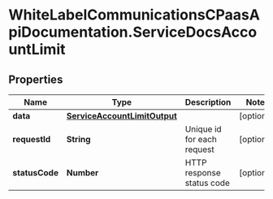 # WhiteLabelCommunicationsCPaasApiDocumentation.ServiceDocsAccountLimit

## Properties

Name | Type | Description | Notes
------------ | ------------- | ------------- | -------------
**data** | [**ServiceAccountLimitOutput**](ServiceAccountLimitOutput.md) |  | [optional] 
**requestId** | **String** | Unique id for each request | [optional] 
**statusCode** | **Number** | HTTP response status code | [optional] 


